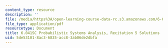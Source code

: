 ```yaml
---
content_type: resource
description: ''
file: /media/https%3A/open-learning-course-data-rc.s3.amazonaws.com/6-041sc-probabilistic-systems-analysis-and-applied-probability-fall-2013/5de531018ac36835acc83ab06de2dbfa_MIT6_041SCF13_rec05_sol.pdf
file_type: application/pdf
resourcetype: Document
title: 6.041SC Probabilistic Systems Analysis, Recitation 5 Solutions
uid: 5de53101-8ac3-6835-acc8-3ab06de2dbfa
---
```

